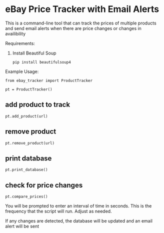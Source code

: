 # eBay Price Tracker with Email Alerts

This is a command-line tool that can track the prices of multiple products and send email alerts when there are price changes or changes in availibility

Requirements: 

1. Install Beautiful Soup

   <code>pip install beautifulsoup4</code>

Example Usage:

<code>from ebay_tracker import ProductTracker</code>

<code>pt = ProductTracker()</code>

## add product to track
<code>pt.add_product(url)</code>

## remove product
<code>pt.remove_product(url)</code>

## print database
<code>pt.print_database()</code>

## check for price changes
<code>pt.compare_prices()</code>

You will be prompted to enter an interval of time in seconds. This is the frequency that the script will run. Adjust as needed.

If any changes are detected, the database will be updated and an email alert will be sent

